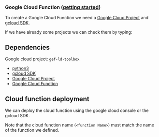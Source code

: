 ### Google Cloud Function ([getting started](https://medium.com/@timhberry/getting-started-with-python-for-google-cloud-functions-646a8cddbb33))

To create a Google Cloud Function we need a [Google Cloud Project](https://cloud.google.com/resource-manager/docs/creating-managing-projects) and [gcloud SDK](https://cloud.google.com/sdk/docs/).

If we have already some projects we can check them by typing:

## Dependencies

Google cloud project: `gef-ld-toolbox`

* [python3](https://www.python.org/)
* [gcloud SDK](https://cloud.google.com/sdk/docs/)
* [Google Cloud Project](https://cloud.google.com/resource-manager/docs/creating-managing-projects)
* [Google Cloud Function](https://cloud.google.com/functions/docs/quickstart)

## Cloud function deployment

We can deploy the cloud function using the google cloud console or the gcloud SDK.

Note that the cloud function name (`<function Name>`) must match the name of the function we defined.

